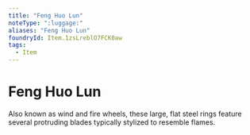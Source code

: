 ```yaml
---
title: "Feng Huo Lun"
noteType: ":luggage:"
aliases: "Feng Huo Lun"
foundryId: Item.1zsLreblO7FCK0aw
tags:
  - Item
---
```


# Feng Huo Lun

Also known as wind and fire wheels, these large, flat steel rings feature several protruding blades typically stylized to resemble flames.
